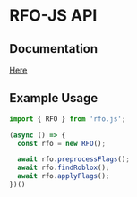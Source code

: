 # RFO-JS API

## Documentation
[Here](https://js-api.rfo.sh/docs/classes/RFO.RFO.html)

## Example Usage

```ts
import { RFO } from 'rfo.js';

(async () => {
  const rfo = new RFO();

  await rfo.preprocessFlags();
  await rfo.findRoblox();
  await rfo.applyFlags();
})()
```